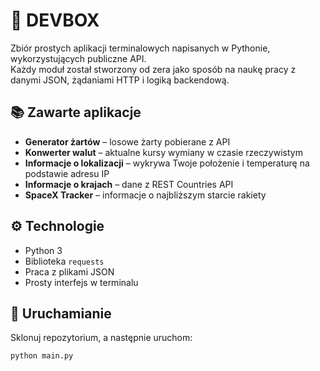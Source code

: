 # 🧰 DEVBOX

Zbiór prostych aplikacji terminalowych napisanych w Pythonie, wykorzystujących publiczne API.  
Każdy moduł został stworzony od zera jako sposób na naukę pracy z danymi JSON, żądaniami HTTP i logiką backendową.

## 📚 Zawarte aplikacje
- **Generator żartów** – losowe żarty pobierane z API  
- **Konwerter walut** – aktualne kursy wymiany w czasie rzeczywistym  
- **Informacje o lokalizacji** – wykrywa Twoje położenie i temperaturę na podstawie adresu IP  
- **Informacje o krajach** – dane z REST Countries API  
- **SpaceX Tracker** – informacje o najbliższym starcie rakiety  

## ⚙️ Technologie
- Python 3  
- Biblioteka `requests`  
- Praca z plikami JSON  
- Prosty interfejs w terminalu  

## 🚀 Uruchamianie
Sklonuj repozytorium, a następnie uruchom:
```bash
python main.py
